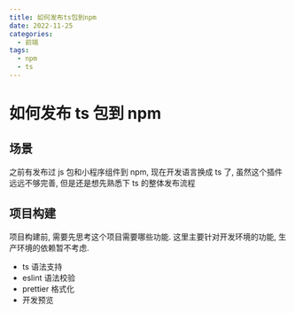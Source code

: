 ```yaml
---
title: 如何发布ts包到npm
date: 2022-11-25
categories:
  - 前端
tags:
  - npm
  - ts
---
```


# 如何发布 ts 包到 npm

## 场景

之前有发布过 js 包和小程序组件到 npm, 现在开发语言换成 ts 了, 虽然这个插件远远不够完善, 但是还是想先熟悉下 ts 的整体发布流程

## 项目构建

项目构建前, 需要先思考这个项目需要哪些功能. 这里主要针对开发环境的功能, 生产环境的依赖暂不考虑.

- ts 语法支持
- eslint 语法校验
- prettier 格式化
- 开发预览
